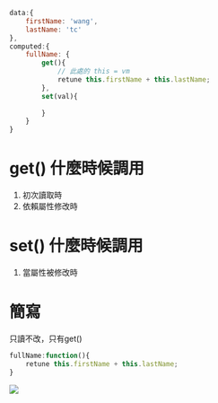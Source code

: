 ```js
data:{
	firstName: 'wang',
	lastName: 'tc'
},
computed:{
	fullName: {
		get(){
			// 此處的 this = vm
			retune this.firstName + this.lastName;
		},
		set(val){
			
		}
	}
}

```

# get() 什麼時候調用
1. 初次讀取時
2. 依賴屬性修改時

# set() 什麼時候調用
1. 當屬性被修改時

# 簡寫
只讀不改，只有get()
```js
fullName:function(){
	retune this.firstName + this.lastName;
}
```


![](https://i.imgur.com/wfOfzBd.png)
